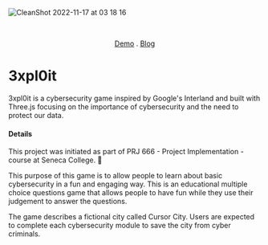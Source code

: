 ![CleanShot 2022-11-17 at 03 18 16](https://user-images.githubusercontent.com/71259399/202393222-8370747d-17ba-4e1a-a072-225b055222c5.gif)


<br />
<div align="center">
  
   <a href="https://exploitt.herokuapp.com">Demo</a> . <a href="https://dev.to/saminarp/building-a-cybersecurity-game-with-threejs-inspired-by-googles-interland-36k6">Blog</a>
</div>


# 3xpl0it 

3xpl0it is a cybersecurity game inspired by Google's Interland and built with Three.js focusing on the importance of cybersecurity and the need to protect our data.


#### Details

This project was initiated as part of PRJ 666 - Project Implementation - course at Seneca College. 🌟

This purpose of this game is to allow people to learn about basic cybersecurity in a fun and engaging way. This is an educational multiple choice questions 
game that allows people to have fun while they use their judgement to answer the questions.

The game describes a fictional city called Cursor City. Users are expected to complete each cybersecurity module to save the city from cyber criminals. 

